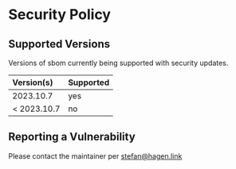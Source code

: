 # Security Policy

## Supported Versions

Versions of sbom currently being supported with security updates.

| Version(s)  | Supported |
|:------------|:----------|
| 2023.10.7   | yes       |
| < 2023.10.7 | no        |

## Reporting a Vulnerability

Please contact the maintainer per stefan@hagen.link
